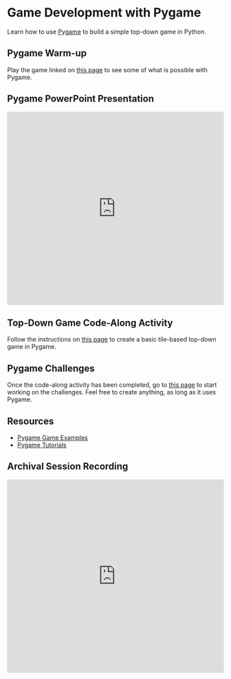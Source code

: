 # Game Development with Pygame
Learn how to use [Pygame](https://www.pygame.org/) to build a simple top-down game in Python.

## Pygame Warm-up
Play the game linked on [this page](PygameWarmup.md) to see some of what is possible with Pygame.

## Pygame PowerPoint Presentation
<iframe src='https://view.officeapps.live.com/op/embed.aspx?src=https://hylandtechclub.com/py-201/PyGame/Pygame.pptx' width='100%' height='450px' frameborder='0'></iframe>

## Top-Down Game Code-Along Activity
Follow the instructions on [this page](TopDownCodeAlong.md) to create a basic tile-based top-down game in Pygame.

## Pygame Challenges
Once the code-along activity has been completed, go to [this page](PygameChallenges.md) to start working on the challenges. Feel free to create anything, as long as it uses Pygame.

## Resources
- [Pygame Game Examples](https://www.pygame.org/tags/all)
- [Pygame Tutorials](http://inventwithpython.com/pygame/)

## Archival Session Recording
<iframe width="100%" height="450px" src="https://www.youtube.com/embed/x6-ca9iGc7Y" title="YouTube video player" frameborder="0" allow="accelerometer; autoplay; clipboard-write; encrypted-media; gyroscope; picture-in-picture" allowfullscreen></iframe>
